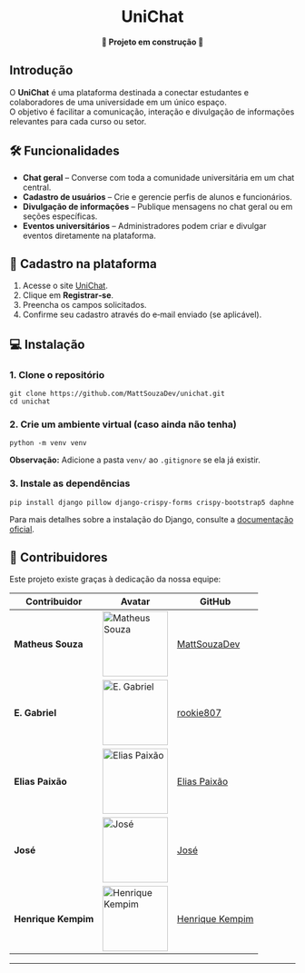 <div align="center">
  <h1>UniChat</h1>
  <p><strong>🚧 Projeto em construção 🚧</strong></p>
</div>

<h2>Introdução</h2>
<p>O <strong>UniChat</strong> é uma plataforma destinada a conectar estudantes e colaboradores de uma universidade em um único espaço.<br>
O objetivo é facilitar a comunicação, interação e divulgação de informações relevantes para cada curso ou setor.</p>

<h2>🛠 Funcionalidades</h2>
<ul>
  <li><strong>Chat geral</strong> – Converse com toda a comunidade universitária em um chat central.</li>
  <li><strong>Cadastro de usuários</strong> – Crie e gerencie perfis de alunos e funcionários.</li>
  <li><strong>Divulgação de informações</strong> – Publique mensagens no chat geral ou em seções específicas.</li>
  <li><strong>Eventos universitários</strong> – Administradores podem criar e divulgar eventos diretamente na plataforma.</li>
</ul>

<h2>🔑 Cadastro na plataforma</h2>
<ol>
  <li>Acesse o site <a href="https://localhost:8000">UniChat</a>.</li>
  <li>Clique em <strong>Registrar‑se</strong>.</li>
  <li>Preencha os campos solicitados.</li>
  <li>Confirme seu cadastro através do e‑mail enviado (se aplicável).</li>
</ol>

<h2>💻 Instalação</h2>

<h3>1. Clone o repositório</h3>
<pre><code>git clone https://github.com/MattSouzaDev/unichat.git
cd unichat
</code></pre>

<h3>2. Crie um ambiente virtual (caso ainda não tenha)</h3>
<pre><code>python -m venv venv
</code></pre>

<p><strong>Observação:</strong> Adicione a pasta <code>venv/</code> ao <code>.gitignore</code> se ela já existir.</p>

<h3>3. Instale as dependências</h3>
<pre><code>pip install django pillow django-crispy-forms crispy-bootstrap5 daphne</code></pre>

<p>Para mais detalhes sobre a instalação do Django, consulte a <a href="https://docs.djangoproject.com/en/5.2/intro/install/">documentação oficial</a>.</p>

<h2>👥 Contribuidores</h2>
<p>Este projeto existe graças à dedicação da nossa equipe:</p>

<table>
  <thead>
    <tr>
      <th>Contribuidor</th>
      <th>Avatar</th>
      <th>GitHub</th>
    </tr>
  </thead>
  <tbody>
    <tr>
      <td><strong>Matheus Souza</strong></td>
      <td><img src="https://avatars.githubusercontent.com/MattSouzaDev" width="115" alt="Matheus Souza"></td>
      <td><a href="https://github.com/MattSouzaDev">MattSouzaDev</a></td>
    </tr>
    <tr>
      <td><strong>E. Gabriel</strong></td>
      <td><img src="https://avatars.githubusercontent.com/u/92831339" width="115" alt="E. Gabriel"></td>
      <td><a href="https://github.com/rookie807">rookie807</a></td>
    </tr>
    <tr>
      <td><strong>Elias Paixão</strong></td>
      <td><img src="https://media-bsb1-1.cdn.whatsapp.net/v/t61.24694-24/375953298_1050010123029812_1974562062122246908_n.jpg?stp=dst-jpg_s96x96_tt6&ccb=11-4&oh=01_Q5Aa2gFEHmQKHgxX52--rysE4fquW0pEeOlJxmDXDRAuNTWZ9A&oe=68E6D267&_nc_sid=5e03e0&_nc_cat=105" width="115" alt="Elias Paixão"></td>
      <td><a href="https://github.com">Elias Paixão</a></td>
    </tr>
    <tr>
      <td><strong>José</strong></td>
      <td><img src="https://i.ibb.co/cS2Z3mfR/JOSE.png" width="115" alt="José"></td>
      <td><a href="https://github.com/MattSouzaDev">José</a></td>
    </tr>
    <tr>
      <td><strong>Henrique Kempim</strong></td>
      <td><img src="https://avatars.githubusercontent.com/zeyfu" width="115" alt="Henrique Kempim"></td>
      <td><a href="https://github.com">Henrique Kempim</a></td>
    </tr>
  </tbody>
</table>

<hr>
